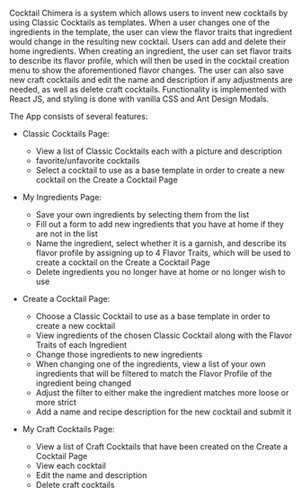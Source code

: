 Cocktail Chimera is a system which allows users to invent new cocktails by using Classic Cocktails as templates. When a user changes one of the ingredients in the template, the user can view the flavor traits that ingredient would change in the resulting new cocktail. Users can add and delete their home ingredients. When creating an ingredient, the user can set flavor traits to describe its flavor profile, which will then be used in the cocktail creation menu to show the aforementioned flavor changes. The user can also save new craft cocktails and edit the name and description if any adjustments are needed, as well as delete craft cocktails. Functionality is implemented with React JS, and styling is done with vanilla CSS and Ant Design Modals.

The App consists of several features:

- Classic Cocktails Page:
    - View a list of Classic Cocktails each with a picture and description
    - favorite/unfavorite cocktails
    - Select a cocktail to use as a base template in order to create a new cocktail on the Create a Cocktail Page
      
- My Ingredients Page:
    - Save your own ingredients by selecting them from the list
    - Fill out a form to add new ingredients that you have at home if they are not in the list
    - Name the ingredient, select whether it is a garnish, and describe its flavor profile by assigning up to 4 Flavor Traits, which will be used to create a cocktail on the Create a Cocktail Page
    - Delete ingredients you no longer have at home or no longer wish to use
    
- Create a Cocktail Page:
    - Choose a Classic Cocktail to use as a base template in order to create a new cocktail
    - View ingredients of the chosen Classic Cocktail along with the Flavor Traits of each Ingredient
    - Change those ingredients to new ingredients
    - When changing one of the ingredients, view a list of your own ingredients that will be filtered to match the Flavor Profile of the ingredient being changed
    - Adjust the filter to either make the ingredient matches more loose or more strict
    - Add a name and recipe description for the new cocktail and submit it 

- My Craft Cocktails Page:
    - View a list of Craft Cocktails that have been created on the Create a Cocktail Page
    - View each cocktail
    - Edit the name and description
    - Delete craft cocktails
